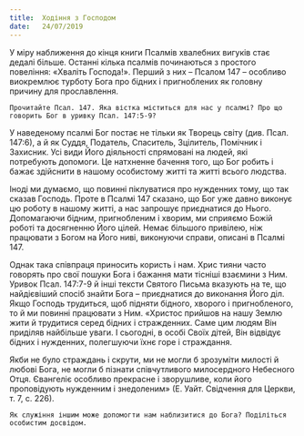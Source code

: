```yaml
---
title:  Ходіння з Господом
date:   24/07/2019
---
```


У міру наближення до кінця книги Псалмів хвалебних вигуків стає дедалі більше. Останні кілька псалмів починаються з простого повеління: «Хваліть Господа!». Перший з них – Псалом 147 – особливо виокремлює турботу Бога про бідних і пригноблених як головну причину для прославлення.

`Прочитайте Псал. 147. Яка вістка міститься для нас у псалмі? Про що говорить Бог в уривку Псал. 147:5-9?`

У наведеному псалмі Бог постає не тільки як Творець світу (див. Псал. 147:6), а й як Суддя, Податель, Спаситель, Зцілитель, Помічник і Захисник. Усі види Його діяльності спрямовані на людей, які потребують допомоги. Це натхненне бачення того, що Бог робить і бажає здійснити в нашому особистому житті та житті всього людства.

Іноді ми думаємо, що повинні піклуватися про нужденних тому, що так сказав Господь. Проте в Псалмі 147 сказано, що Бог уже давно виконує цю роботу в нашому житті, а нас запрошує приєднатися до Нього. Допомагаючи бідним, пригнобленим і хворим, ми сприяємо Божій роботі та досягненню Його цілей. Немає більшого привілею, ніж працювати з Богом на Його ниві, виконуючи справи, описані в Псалмі 147.

Однак така співпраця приносить користь і нам. Хрис­ тияни часто говорять про свої пошуки Бога і бажання мати тісніші взаємини з Ним. Уривок Псал. 147:7-9 й інші тексти Святого Письма вказують на те, що найдієвіший спосіб знайти Бога – приєднатися до виконання Його діл. Якщо Господь трудиться, щоб підняти бідного, хворого і пригнобленого, то й ми повинні працювати з Ним. «Христос прийшов на нашу Землю жити й трудитися серед бідних і стражденних. Саме цим людям Він приділяв найбільше уваги. І сьогодні, в особі Своїх дітей, Він відвідує бідних і нужденних, полегшуючи їхнє горе і страждання.

Якби не було страждань і скрути, ми не могли б зрозуміти милості й любові Бога, не могли б пізнати співчутливого милосердного Небесного Отця. Євангеліє особливо прекрасне і зворушливе, коли його проповідують нужденним і знедоленим» (Е. Уайт. Свідчення для Церкви, т. 7, с. 226).

`Як служіння іншим може допомогти нам наблизитися до Бога? Поділіться особистим досвідом.`
